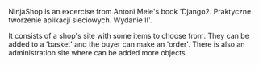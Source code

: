 NinjaShop is an excercise from Antoni Mele's book 'Django2. Praktyczne tworzenie aplikacji sieciowych. Wydanie II'.

It consists of a shop's site with some items to choose from. They can be added to a 'basket' and the buyer can make an 'order'. There is also an administration site where can be added more objects.

